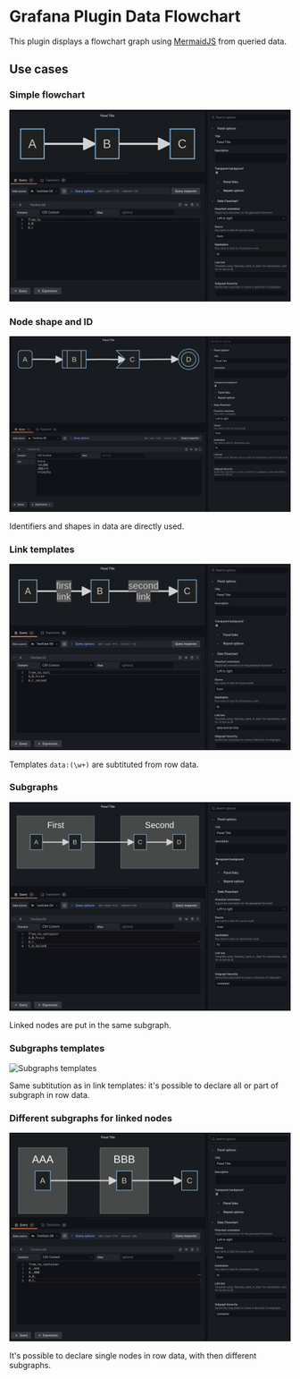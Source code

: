 # Grafana Plugin Data Flowchart

This plugin displays a flowchart graph using [MermaidJS](https://github.com/mermaid-js/mermaid)
from queried data.

## Use cases

### Simple flowchart

![Very simple graph](./images/use-case-simple.png)

### Node shape and ID

![Node shapes](./images/use-case-node-shape-id.png)

Identifiers and shapes in data are directly used.

### Link templates

![Link text](./images/use-case-link-template.png)

Templates `data:(\w+)` are subtituted from row data.

### Subgraphs

![Subgraphs](./images/use-case-subgraph-link.png)

Linked nodes are put in the same subgraph.

### Subgraphs templates

![Subgraphs templates](./images/use-case-subgraph-templates.png)

Same subtitution as in link templates: it's possible to declare all or part of
subgraph in row data.

### Different subgraphs for linked nodes

![Distinct subgraphs](./images/use-case-subgraph-by-node.png)

It's possible to declare single nodes in row data, with then different subgraphs.
